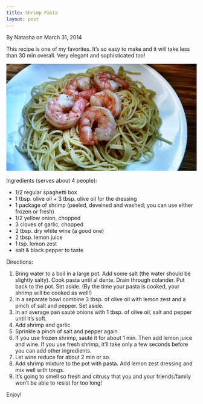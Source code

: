 ```yaml
---
title: Shrimp Pasta
layout: post
---
```


By Natasha on March 31, 2014

This recipe is one of my favorites. It’s so easy to make and it will
take less than 30 min overall. Very elegant and sophisticated too!

![file](/img/image-1405479474488.png)

Ingredients (serves about 4 people):

-   1/2 regular spaghetti box
-   1 tbsp. olive oil + 3 tbsp. olive oil for the dressing
-   1 package of shrimp (peeled, deveined and washed; you can use either
    frozen or fresh)
-   1/2 yellow onion, chopped
-   3 cloves of garlic, chopped
-   2 tbsp. dry white wine (a good one)
-   2 tbsp. lemon juice
-   1 tsp. lemon zest
-   salt & black pepper to taste

Directions:

1.  Bring water to a boil in a large pot. Add some salt (the water
    should be slightly salty). Cook pasta until al dente. Drain through
    colander. Put back to the pot. Set aside. (By the time your pasta is
    cooked, your shrimp will be cooked as well!)
2.  In a separate bowl combine 3 tbsp. of olive oil with lemon zest and
    a pinch of salt and pepper. Set aside.
3.  In an average pan sauté onions with 1 tbsp. of olive oil, salt and
    pepper until it’s soft.
4.  Add shrimp and garlic.
5.  Sprinkle a pinch of salt and pepper again.
6.  If you use frozen shrimp, sauté it for about 1 min. Then add lemon
    juice and wine. If you use fresh shrimp, it’ll take only a few
    seconds before you can add other ingredients.
7.  Let wine reduce for about 2 min or so.
8.  Add shrimp mixture to the pot with pasta. Add lemon zest dressing
    and mix well with tongs.
9.  It’s going to smell so fresh and citrusy that you and your
    friends/family won’t be able to resist for too long!

Enjoy!
